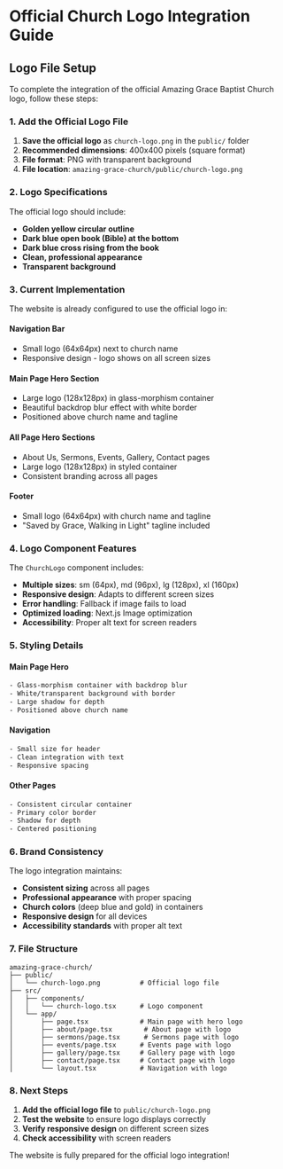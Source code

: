 # Official Church Logo Integration Guide

## Logo File Setup

To complete the integration of the official Amazing Grace Baptist Church logo, follow these steps:

### 1. Add the Official Logo File

1. **Save the official logo** as `church-logo.png` in the `public/` folder
2. **Recommended dimensions**: 400x400 pixels (square format)
3. **File format**: PNG with transparent background
4. **File location**: `amazing-grace-church/public/church-logo.png`

### 2. Logo Specifications

The official logo should include:
- **Golden yellow circular outline**
- **Dark blue open book (Bible) at the bottom**
- **Dark blue cross rising from the book**
- **Clean, professional appearance**
- **Transparent background**

### 3. Current Implementation

The website is already configured to use the official logo in:

#### **Navigation Bar**
- Small logo (64x64px) next to church name
- Responsive design - logo shows on all screen sizes

#### **Main Page Hero Section**
- Large logo (128x128px) in glass-morphism container
- Beautiful backdrop blur effect with white border
- Positioned above church name and tagline

#### **All Page Hero Sections**
- About Us, Sermons, Events, Gallery, Contact pages
- Large logo (128x128px) in styled container
- Consistent branding across all pages

#### **Footer**
- Small logo (64x64px) with church name and tagline
- "Saved by Grace, Walking in Light" tagline included

### 4. Logo Component Features

The `ChurchLogo` component includes:
- **Multiple sizes**: sm (64px), md (96px), lg (128px), xl (160px)
- **Responsive design**: Adapts to different screen sizes
- **Error handling**: Fallback if image fails to load
- **Optimized loading**: Next.js Image optimization
- **Accessibility**: Proper alt text for screen readers

### 5. Styling Details

#### **Main Page Hero**
```css
- Glass-morphism container with backdrop blur
- White/transparent background with border
- Large shadow for depth
- Positioned above church name
```

#### **Navigation**
```css
- Small size for header
- Clean integration with text
- Responsive spacing
```

#### **Other Pages**
```css
- Consistent circular container
- Primary color border
- Shadow for depth
- Centered positioning
```

### 6. Brand Consistency

The logo integration maintains:
- **Consistent sizing** across all pages
- **Professional appearance** with proper spacing
- **Church colors** (deep blue and gold) in containers
- **Responsive design** for all devices
- **Accessibility standards** with proper alt text

### 7. File Structure

```
amazing-grace-church/
├── public/
│   └── church-logo.png          # Official logo file
├── src/
│   ├── components/
│   │   └── church-logo.tsx      # Logo component
│   └── app/
│       ├── page.tsx             # Main page with hero logo
│       ├── about/page.tsx        # About page with logo
│       ├── sermons/page.tsx      # Sermons page with logo
│       ├── events/page.tsx      # Events page with logo
│       ├── gallery/page.tsx     # Gallery page with logo
│       ├── contact/page.tsx     # Contact page with logo
│       └── layout.tsx           # Navigation with logo
```

### 8. Next Steps

1. **Add the official logo file** to `public/church-logo.png`
2. **Test the website** to ensure logo displays correctly
3. **Verify responsive design** on different screen sizes
4. **Check accessibility** with screen readers

The website is fully prepared for the official logo integration!

